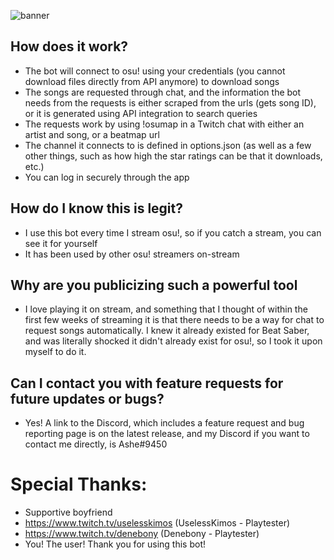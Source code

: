 ![banner](https://repository-images.githubusercontent.com/391931450/48d0a8af-f00c-45ec-8f77-6e6f9fbc2408)
## How does it work?
- The bot will connect to osu! using your credentials (you cannot download files directly from API anymore) to download songs
- The songs are requested through chat, and the information the bot needs from the requests is either scraped from the urls (gets song ID), or it is generated using API integration to search queries
- The requests work by using !osumap in a Twitch chat with either an artist and song, or a beatmap url
- The channel it connects to is defined in options.json (as well as a few other things, such as how high the star ratings can be that it downloads, etc.)
- You can log in securely through the app

## How do I know this is legit?
- I use this bot every time I stream osu!, so if you catch a stream, you can see it for yourself
- It has been used by other osu! streamers on-stream

## Why are you publicizing such a powerful tool
- I love playing it on stream, and something that I thought of within the first few weeks of streaming it is that there needs to be a way for chat to request songs automatically. I knew it already existed for Beat Saber, and was literally shocked it didn't already exist for osu!, so I took it upon myself to do it.

## Can I contact you with feature requests for future updates or bugs?
- Yes! A link to the Discord, which includes a feature request and bug reporting page is on the latest release, and my Discord if you want to contact me directly, is Ashe#9450

# Special Thanks:
- Supportive boyfriend
- https://www.twitch.tv/uselesskimos (UselessKimos - Playtester)
- https://www.twitch.tv/denebony (Denebony - Playtester)
- You! The user! Thank you for using this bot!
